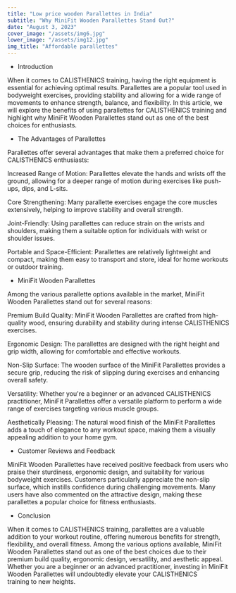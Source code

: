 ```yaml
---
title: "Low price wooden Parallettes in India"
subtitle: "Why MiniFit Wooden Parallettes Stand Out?"
date: "August 3, 2023"
cover_image: "/assets/img6.jpg"
lower_image: "/assets/img12.jpg"
img_title: "Affordable parallettes"
---
```


* Introduction

When it comes to CALISTHENICS training, having the right equipment is essential for achieving optimal results. Parallettes are a popular tool used in bodyweight exercises, providing stability and allowing for a wide range of movements to enhance strength, balance, and flexibility. In this article, we will explore the benefits of using parallettes for CALISTHENICS training and highlight why MiniFit Wooden Parallettes stand out as one of the best choices for enthusiasts.

* The Advantages of Parallettes

Parallettes offer several advantages that make them a preferred choice for CALISTHENICS enthusiasts:

Increased Range of Motion: Parallettes elevate the hands and wrists off the ground, allowing for a deeper range of motion during exercises like push-ups, dips, and L-sits.

Core Strengthening: Many parallette exercises engage the core muscles extensively, helping to improve stability and overall strength.

Joint-Friendly: Using parallettes can reduce strain on the wrists and shoulders, making them a suitable option for individuals with wrist or shoulder issues.

Portable and Space-Efficient: Parallettes are relatively lightweight and compact, making them easy to transport and store, ideal for home workouts or outdoor training.

* MiniFit Wooden Parallettes

Among the various parallette options available in the market, MiniFit Wooden Parallettes stand out for several reasons:

Premium Build Quality: MiniFit Wooden Parallettes are crafted from high-quality wood, ensuring durability and stability during intense CALISTHENICS exercises.

Ergonomic Design: The parallettes are designed with the right height and grip width, allowing for comfortable and effective workouts.

Non-Slip Surface: The wooden surface of the MiniFit Parallettes provides a secure grip, reducing the risk of slipping during exercises and enhancing overall safety.

Versatility: Whether you're a beginner or an advanced CALISTHENICS practitioner, MiniFit Parallettes offer a versatile platform to perform a wide range of exercises targeting various muscle groups.

Aesthetically Pleasing: The natural wood finish of the MiniFit Parallettes adds a touch of elegance to any workout space, making them a visually appealing addition to your home gym.

* Customer Reviews and Feedback

MiniFit Wooden Parallettes have received positive feedback from users who praise their sturdiness, ergonomic design, and suitability for various bodyweight exercises. Customers particularly appreciate the non-slip surface, which instills confidence during challenging movements. Many users have also commented on the attractive design, making these parallettes a popular choice for fitness enthusiasts.

* Conclusion

When it comes to CALISTHENICS training, parallettes are a valuable addition to your workout routine, offering numerous benefits for strength, flexibility, and overall fitness. Among the various options available, MiniFit Wooden Parallettes stand out as one of the best choices due to their premium build quality, ergonomic design, versatility, and aesthetic appeal. Whether you are a beginner or an advanced practitioner, investing in MiniFit Wooden Parallettes will undoubtedly elevate your CALISTHENICS training to new heights.